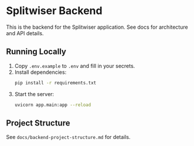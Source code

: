 # Splitwiser Backend

This is the backend for the Splitwiser application. See docs for architecture and API details.

## Running Locally

1. Copy `.env.example` to `.env` and fill in your secrets.
2. Install dependencies:
   ```bash
   pip install -r requirements.txt
   ```
3. Start the server:
   ```bash
   uvicorn app.main:app --reload
   ```

## Project Structure
See `docs/backend-project-structure.md` for details.
